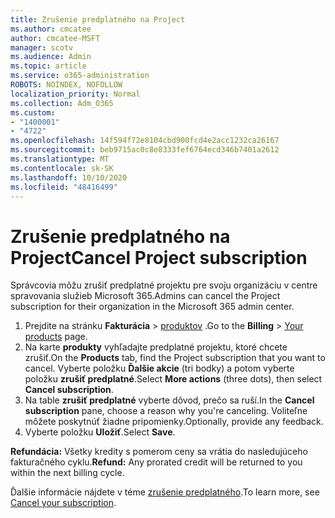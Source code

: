 ```yaml
---
title: Zrušenie predplatného na Project
ms.author: cmcatee
author: cmcatee-MSFT
manager: scotv
ms.audience: Admin
ms.topic: article
ms.service: o365-administration
ROBOTS: NOINDEX, NOFOLLOW
localization_priority: Normal
ms.collection: Adm_O365
ms.custom:
- "1400001"
- "4722"
ms.openlocfilehash: 14f594f72e8104cbd900fcd4e2acc1232ca26167
ms.sourcegitcommit: beb9715ac0c8e8333fef6764ecd346b7401a2612
ms.translationtype: MT
ms.contentlocale: sk-SK
ms.lasthandoff: 10/10/2020
ms.locfileid: "48416499"
---
```

# <a name="cancel-project-subscription"></a><span data-ttu-id="57130-102">Zrušenie predplatného na Project</span><span class="sxs-lookup"><span data-stu-id="57130-102">Cancel Project subscription</span></span>

<span data-ttu-id="57130-103">Správcovia môžu zrušiť predplatné projektu pre svoju organizáciu v centre spravovania služieb Microsoft 365.</span><span class="sxs-lookup"><span data-stu-id="57130-103">Admins can cancel the Project subscription for their organization in the Microsoft 365 admin center.</span></span>

1. <span data-ttu-id="57130-104">Prejdite na stránku **Fakturácia** \> [produktov](https://go.microsoft.com/fwlink/p/?linkid=842054) .</span><span class="sxs-lookup"><span data-stu-id="57130-104">Go to the **Billing** \> [Your products](https://go.microsoft.com/fwlink/p/?linkid=842054) page.</span></span>
2. <span data-ttu-id="57130-105">Na karte **produkty** vyhľadajte predplatné projektu, ktoré chcete zrušiť.</span><span class="sxs-lookup"><span data-stu-id="57130-105">On the **Products** tab, find the Project subscription that you want to cancel.</span></span> <span data-ttu-id="57130-106">Vyberte položku **Ďalšie akcie** (tri bodky) a potom vyberte položku **zrušiť predplatné**.</span><span class="sxs-lookup"><span data-stu-id="57130-106">Select **More actions** (three dots), then select **Cancel subscription**.</span></span>
3. <span data-ttu-id="57130-107">Na table **zrušiť predplatné** vyberte dôvod, prečo sa ruší.</span><span class="sxs-lookup"><span data-stu-id="57130-107">In the **Cancel subscription** pane, choose a reason why you're canceling.</span></span> <span data-ttu-id="57130-108">Voliteľne môžete poskytnúť žiadne pripomienky.</span><span class="sxs-lookup"><span data-stu-id="57130-108">Optionally, provide any feedback.</span></span>
4. <span data-ttu-id="57130-109">Vyberte položku **Uložiť**.</span><span class="sxs-lookup"><span data-stu-id="57130-109">Select **Save**.</span></span>

<span data-ttu-id="57130-110">**Refundácia:** Všetky kredity s pomerom ceny sa vrátia do nasledujúceho fakturačného cyklu.</span><span class="sxs-lookup"><span data-stu-id="57130-110">**Refund:** Any prorated credit will be returned to you within the next billing cycle.</span></span>

<span data-ttu-id="57130-111">Ďalšie informácie nájdete v téme [zrušenie predplatného](https://docs.microsoft.com/microsoft-365/commerce/subscriptions/cancel-your-subscription).</span><span class="sxs-lookup"><span data-stu-id="57130-111">To learn more, see [Cancel your subscription](https://docs.microsoft.com/microsoft-365/commerce/subscriptions/cancel-your-subscription).</span></span>